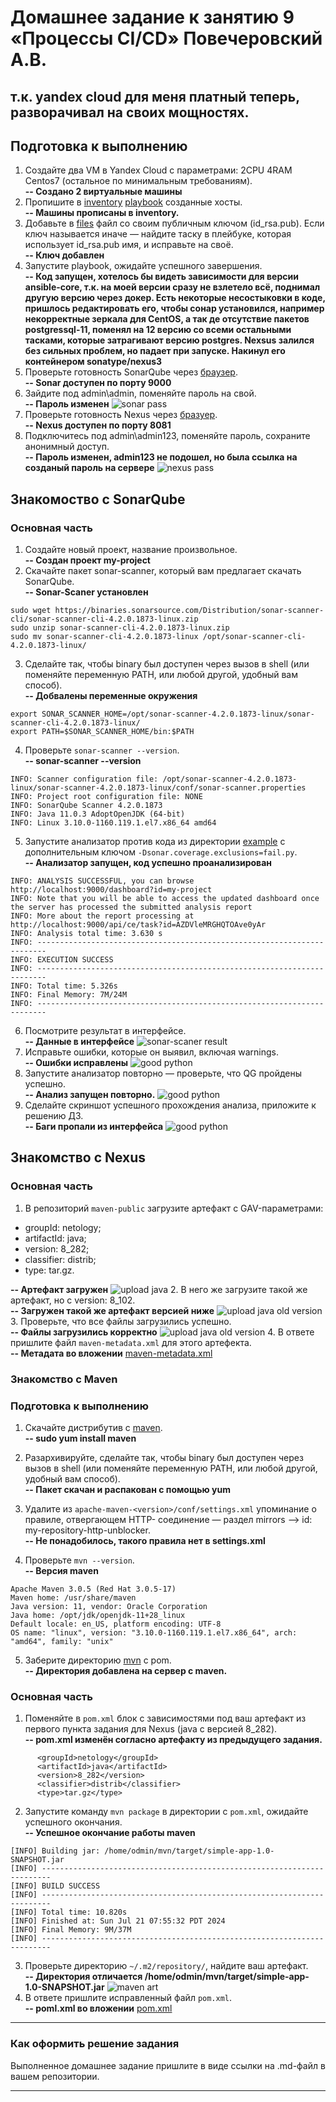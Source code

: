 # Домашнее задание к занятию 9 «Процессы CI/CD» **Повечеровский А.В.**
##  т.к. yandex cloud для меня платный теперь, разворачивал на своих мощностях.
## Подготовка к выполнению

1. Создайте два VM в Yandex Cloud с параметрами: 2CPU 4RAM Centos7 (остальное по минимальным требованиям).<br/>
**-- Создано 2 виртуальные машины**
2. Пропишите в [inventory](./infrastructure/inventory/cicd/hosts.yml) [playbook](./infrastructure/site.yml) созданные хосты.<br/>
**-- Машины прописаны в inventory.**
3. Добавьте в [files](./infrastructure/files/) файл со своим публичным ключом (id_rsa.pub). Если ключ называется иначе — найдите таску в плейбуке, которая использует id_rsa.pub имя, и исправьте на своё.<br/>
**-- Ключ добавлен**
4. Запустите playbook, ожидайте успешного завершения.<br/>
**-- Код запущен, хотелось бы видеть зависимости для версии ansible-core, т.к. на моей версии сразу не взлетело всё, поднимал другую версию через докер. Есть некоторые несостыковки в коде, пришлось редактировать его, чтобы сонар установился, например некорректные зеркала для CentOS, а так де отсутствие пакетов postgressql-11, поменял на 12 версию со всеми остальными тасками, которые затрагивают версию postgres. Nexsus залился без сильных проблем, но падает при запуске. Накинул его контейнером sonatype/nexus3**
5. Проверьте готовность SonarQube через [браузер](http://localhost:9000).<br/>
**-- Sonar доступен по порту 9000**
6. Зайдите под admin\admin, поменяйте пароль на свой.<br/>
**-- Пароль изменен**
![sonar pass](./src/sonar.png)
7.  Проверьте готовность Nexus через [бразуер](http://localhost:8081).<br/>
**-- Nexus доступен по порту 8081**
8. Подключитесь под admin\admin123, поменяйте пароль, сохраните анонимный доступ.<br/>
**-- Пароль изменен, admin123 не подошел, но была ссылка на созданый пароль на сервере**
![nexus pass](./src/nexus.png)

## Знакомоство с SonarQube

### Основная часть

1. Создайте новый проект, название произвольное.<br/>
**-- Создан проект my-project**
2. Скачайте пакет sonar-scanner, который вам предлагает скачать SonarQube.<br/>
**-- Sonar-Scaner установлен**
```
sudo wget https://binaries.sonarsource.com/Distribution/sonar-scanner-cli/sonar-scanner-cli-4.2.0.1873-linux.zip
sudo unzip sonar-scanner-cli-4.2.0.1873-linux.zip
sudo mv sonar-scanner-cli-4.2.0.1873-linux /opt/sonar-scanner-cli-4.2.0.1873-linux/
```
3. Сделайте так, чтобы binary был доступен через вызов в shell (или поменяйте переменную PATH, или любой другой, удобный вам способ).<br/>
**-- Добвалены переменные окружения**
```
export SONAR_SCANNER_HOME=/opt/sonar-scanner-4.2.0.1873-linux/sonar-scanner-cli-4.2.0.1873-linux/
export PATH=$SONAR_SCANNER_HOME/bin:$PATH
```
4. Проверьте `sonar-scanner --version`.<br/>
**-- sonar-scanner --version**
```
INFO: Scanner configuration file: /opt/sonar-scanner-4.2.0.1873-linux/sonar-scanner-4.2.0.1873-linux/conf/sonar-scanner.properties
INFO: Project root configuration file: NONE
INFO: SonarQube Scanner 4.2.0.1873
INFO: Java 11.0.3 AdoptOpenJDK (64-bit)
INFO: Linux 3.10.0-1160.119.1.el7.x86_64 amd64
```
5. Запустите анализатор против кода из директории [example](./example) с дополнительным ключом `-Dsonar.coverage.exclusions=fail.py`.<br/>
**-- Анализатор запущен, код успешно проанализирован**
```
INFO: ANALYSIS SUCCESSFUL, you can browse http://localhost:9000/dashboard?id=my-project
INFO: Note that you will be able to access the updated dashboard once the server has processed the submitted analysis report
INFO: More about the report processing at http://localhost:9000/api/ce/task?id=AZDVleMRGHQTOAve0yAr
INFO: Analysis total time: 3.630 s
INFO: ------------------------------------------------------------------------
INFO: EXECUTION SUCCESS
INFO: ------------------------------------------------------------------------
INFO: Total time: 5.326s
INFO: Final Memory: 7M/24M
INFO: ------------------------------------------------------------------------
```
6. Посмотрите результат в интерфейсе.<br/>
**-- Данные в интерфейсе**
![sonar-scaner result](./src/sonar-scanner%20result.png)
7. Исправьте ошибки, которые он выявил, включая warnings.<br/>
**-- Ошибки исправлены**
![good python](./src/good%20python.png)
8. Запустите анализатор повторно — проверьте, что QG пройдены успешно.<br/>
**-- Анализ запущен повторно.**
![good python](./src/success%20sonar-scaner.png)
9. Сделайте скриншот успешного прохождения анализа, приложите к решению ДЗ.<br/>
**-- Баги пропали из интерфейса**
![good python](./src/sonar-scanner%20result%20after%20change%20code.png)

## Знакомство с Nexus

### Основная часть

1. В репозиторий `maven-public` загрузите артефакт с GAV-параметрами:

 *    groupId: netology;
 *    artifactId: java;
 *    version: 8_282;
 *    classifier: distrib;
 *    type: tar.gz.

**-- Артефакт загружен**
![upload java](./src/nexus%20maven%20java%20upload.png)
2. В него же загрузите такой же артефакт, но с version: 8_102.<br/>
**-- Загружен такой же артефакт версией ниже**
![upload java old version](./src/nexus%20maven%20java%20upload%20old%20version.png)
3. Проверьте, что все файлы загрузились успешно.<br/>
**-- Файлы загрузились корректно**
![upload java old version](./src/nexus%20maven%20java%20upload%20old%20version.png)
4. В ответе пришлите файл `maven-metadata.xml` для этого артефекта.<br/>
**-- Метадата во вложении**
[maven-metadata.xml](./src/maven-metadata.xml)

### Знакомство с Maven

### Подготовка к выполнению

1. Скачайте дистрибутив с [maven](https://maven.apache.org/download.cgi).<br/>
**-- sudo yum install maven**

2. Разархивируйте, сделайте так, чтобы binary был доступен через вызов в shell (или поменяйте переменную PATH, или любой другой, 
удобный вам способ).<br/>
**-- Пакет скачан и распакован с помощью yum**

3. Удалите из `apache-maven-<version>/conf/settings.xml` упоминание о правиле, отвергающем HTTP- соединение — раздел mirrors —> id: my-repository-http-unblocker.<br/>
**-- Не понадобилось, такого правила нет в settings.xml**

4. Проверьте `mvn --version`.<br/>
**-- Версия maven**
```
Apache Maven 3.0.5 (Red Hat 3.0.5-17)
Maven home: /usr/share/maven
Java version: 11, vendor: Oracle Corporation
Java home: /opt/jdk/openjdk-11+28_linux
Default locale: en_US, platform encoding: UTF-8
OS name: "linux", version: "3.10.0-1160.119.1.el7.x86_64", arch: "amd64", family: "unix"
```

5. Заберите директорию [mvn](./mvn) с pom.<br/>
**-- Директория добавлена на сервер с maven.**

### Основная часть

1. Поменяйте в `pom.xml` блок с зависимостями под ваш артефакт из первого пункта задания для Nexus (java с версией 8_282).<br/>
**-- pom.xml изменён согласно артефакту из предыдущего задания.**
```
      <groupId>netology</groupId>
      <artifactId>java</artifactId>
      <version>8_282</version>
      <classifier>distrib</classifier>
      <type>tar.gz</type>
```

2. Запустите команду `mvn package` в директории с `pom.xml`, ожидайте успешного окончания.<br/>
**-- Успешное окончание работы maven**
```
[INFO] Building jar: /home/odmin/mvn/target/simple-app-1.0-SNAPSHOT.jar
[INFO] ------------------------------------------------------------------------
[INFO] BUILD SUCCESS
[INFO] ------------------------------------------------------------------------
[INFO] Total time: 10.820s
[INFO] Finished at: Sun Jul 21 07:55:32 PDT 2024
[INFO] Final Memory: 9M/37M
[INFO] ------------------------------------------------------------------------

```

3. Проверьте директорию `~/.m2/repository/`, найдите ваш артефакт.<br/>
**-- Директория отличается /home/odmin/mvn/target/simple-app-1.0-SNAPSHOT.jar**
![maven art](./src/maven%20art.png)
4. В ответе пришлите исправленный файл `pom.xml`.<br/>
**-- poml.xml во вложении**
[pom.xml](./src/pom.xml)
---

### Как оформить решение задания

Выполненное домашнее задание пришлите в виде ссылки на .md-файл в вашем репозитории.

---